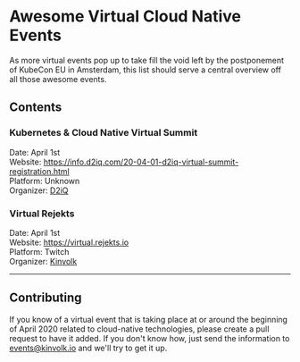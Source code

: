 # Awesome Virtual Cloud Native Events

As more virtual events pop up to take fill the void left by the postponement of KubeCon EU in Amsterdam, this list should serve a central overview off all those awesome events.

## Contents

### Kubernetes & Cloud Native Virtual Summit
Date: April 1st  
Website: https://info.d2iq.com/20-04-01-d2iq-virtual-summit-registration.html  
Platform: Unknown  
Organizer: [D2iQ](https://d2iq.com)  

### Virtual Rejekts
Date: April 1st  
Website: https://virtual.rejekts.io  
Platform: Twitch  
Organizer: [Kinvolk](https://kinvolk.io/)  

----

## Contributing

If you know of a virtual event that is taking place at or around the beginning of April 2020 related to cloud-native technologies, please create a pull request to have it added. If you don't know how, just send the information to events@kinvolk.io and we'll try to get it up.
